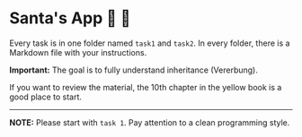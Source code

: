 # Santa's App 🎅 :christmas_tree:

Every task is in one folder named `task1` and `task2`. In every folder, there is a Markdown file with your instructions.

**Important:** The goal is to fully understand inheritance (Vererbung).

If you want to review the material, the 10th chapter in the yellow book is a good place to start.

---

**NOTE:** Please start with `task 1`. Pay attention to a clean programming style.
